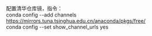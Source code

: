 配置清华仓库镜，指令：                                                                                                                       
conda config --add channels https://mirrors.tuna.tsinghua.edu.cn/anaconda/pkgs/free/                                                       
conda config --set show_channel_urls yes

